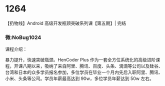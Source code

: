 # 1264
【扔物线】Android 高级开发瓶颈突破系列课【第五期】| 完结 
### 微:NoBug1024 


课程介绍：

暴力提升，快速突破瓶颈。HenCoder Plus 作为一套全方位系统化的高级进阶课程，开课八期以来，吸纳了来自阿里、腾讯、百度、头条、滴滴等公司以及硅谷、台湾和日本的众多学员报名参加，多位学员在毕业一个月内先后入职阿里、腾讯、小米、头条等公司。学员年薪最高达到 90w，多位学员年薪达到 50w 左右。
